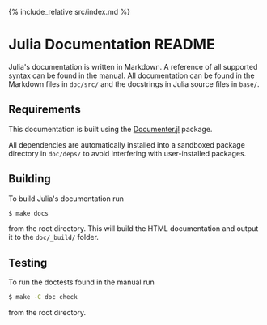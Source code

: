 {% include_relative src/index.md %}

# Julia Documentation README

Julia's documentation is written in Markdown. A reference of all supported syntax can be found in the [manual](https://docs.julialang.org/en/latest/manual/documentation/#markdown-syntax). All documentation can be found in the Markdown files in `doc/src/` and the docstrings in Julia source files in `base/`.

## Requirements

This documentation is built using the [Documenter.jl](https://github.com/JuliaDocs/Documenter.jl) package.

All dependencies are automatically installed into a sandboxed package directory in `doc/deps/` to avoid interfering with user-installed packages.

## Building

To build Julia's documentation run

```sh
$ make docs
```

from the root directory. This will build the HTML documentation and output it to the `doc/_build/` folder.

## Testing

To run the doctests found in the manual run

```sh
$ make -C doc check
```

from the root directory.

